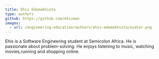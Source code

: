 ```yaml
---
title: Ehis Edemakhiota
type: authors
github: https://github.com/ehizman
images:
  - url: /engineering-education/authors/ehis-edemakhiota/avatar.png
---
```

Ehis is a Software Engineering student at Semicolon Africa. He is passionate about problem-solving. He enjoys listening to music, watching movies,running and shopping online.

